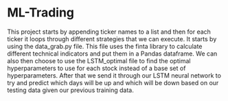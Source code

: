 # ML-Trading

This project starts by appending ticker names to a list and then for each ticker it loops through different strategies that we can execute. It starts by using the data_grab.py file. This file uses the finta library to calculate different technical indicators and put them in a Pandas dataframe. We can also then choose to use the LSTM_optimal file to find the optimal hyperparameters to use for each stock instead of a base set of hyperparameters. After that we send it through our LSTM neural network to try and predict which days will be up and which will be down based on our testing data given our previous training data.
